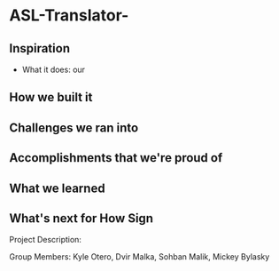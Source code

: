 # ASL-Translator-

## Inspiration

- What it does: our 

## How we built it

## Challenges we ran into

## Accomplishments that we're proud of

## What we learned

## What's next for How Sign

Project Description: 

Group Members: Kyle Otero, Dvir Malka, Sohban Malik, Mickey Bylasky
